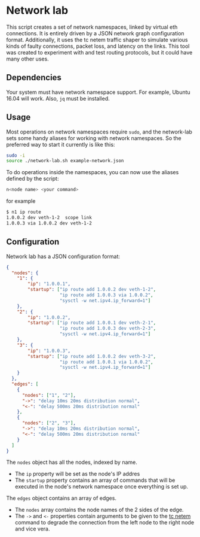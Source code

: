 # Network lab
This script creates a set of network namespaces, linked by virtual eth connections. It is entirely driven by a JSON network graph configuration format. Additionally, it uses the tc netem traffic shaper to simulate various kinds of faulty connections, packet loss, and latency on the links. This tool was created to experiment with and test routing protocols, but it could have many other uses.

## Dependencies
Your system must have network namespace support. For example, Ubuntu 16.04 will work. Also, `jq` must be installed.

## Usage
Most operations on network namespaces require `sudo`, and the network-lab sets some handy aliases for working with network namespaces. So the preferred way to start it currently is like this:

```bash
sudo -i
source ./network-lab.sh example-network.json
```

To do operations inside the namespaces, you can now use the aliases defined by the script:

```bash
n<node name> <your command>
```
for example

```bash
$ n1 ip route
1.0.0.2 dev veth-1-2  scope link 
1.0.0.3 via 1.0.0.2 dev veth-1-2 
```

## Configuration
Network lab has a JSON configuration format:

```json
{
  "nodes": {
    "1": {
        "ip": "1.0.0.1",
        "startup": ["ip route add 1.0.0.2 dev veth-1-2",
                    "ip route add 1.0.0.3 via 1.0.0.2",
                    "sysctl -w net.ipv4.ip_forward=1"]
    },
    "2": {
        "ip": "1.0.0.2",
        "startup": ["ip route add 1.0.0.1 dev veth-2-1",
                    "ip route add 1.0.0.3 dev veth-2-3",
                    "sysctl -w net.ipv4.ip_forward=1"]
    },
    "3": {
        "ip": "1.0.0.3",
        "startup": ["ip route add 1.0.0.2 dev veth-3-2",
                    "ip route add 1.0.0.1 via 1.0.0.2",
                    "sysctl -w net.ipv4.ip_forward=1"]
    }
  },
  "edges": [
    {
      "nodes": ["1", "2"],
      "->": "delay 10ms 20ms distribution normal",
      "<-": "delay 500ms 20ms distribution normal"
    },
    {
      "nodes": ["2", "3"],
      "->": "delay 10ms 20ms distribution normal",
      "<-": "delay 500ms 20ms distribution normal"
    }
  ]
}

```

The `nodes` object has all the nodes, indexed by name.
- The `ip` property will be set as the node's IP addres
- The `startup` property contains an array of commands that will be executed in the node's network namespace once everything is set up.

The `edges` object contains an array of edges.
- The `nodes` array contains the node names of the 2 sides of the edge.
- The `->` and `<-` properties contain arguments to be given to the [tc netem](http://man7.org/linux/man-pages/man8/tc-netem.8.html) command to degrade the connection from the left node to the right node and vice vera.